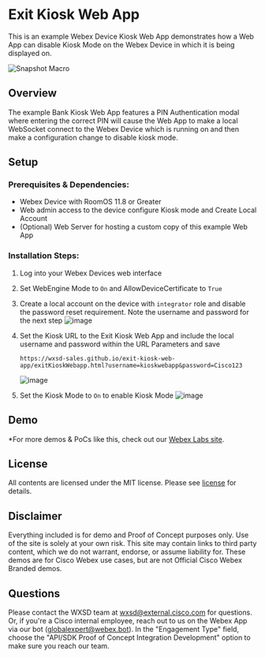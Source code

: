 # Exit Kiosk Web App

This is an example Webex Device Kiosk Web App demonstrates how a Web App can disable Kiosk Mode on the Webex Device in which it is being displayed on.

![Snapshot Macro](https://github.com/wxsd-sales/exit-kiosk-web-app/assets/21026209/7b0dd5c1-e88c-450f-83a9-e0e55004ba51)


## Overview

The example Bank Kiosk Web App features a PIN Authentication modal where entering the correct PIN will cause the Web App to make a local WebSocket connect to the Webex Device which is running on and then make a configuration change to disable kiosk mode.

## Setup

### Prerequisites & Dependencies: 

- Webex Device with RoomOS 11.8 or Greater
- Web admin access to the device configure Kiosk mode and Create Local Account
- (Optional) Web Server for hosting a custom copy of this example Web App


<!-- GETTING STARTED -->

### Installation Steps:
1.  Log into your Webex Devices web interface
2.  Set WebEngine Mode to ```On``` and AllowDeviceCertificate to ```True```
3.  Create a local account on the device with ```integrator``` role and disable the password reset requirement. Note the username and password for the next step
![image](https://github.com/wxsd-sales/exit-kiosk-web-app/assets/21026209/d07662ac-4e6a-4124-93ca-ae2cd2889557)



4. Set the Kiosk URL to the Exit Kiosk Web App and include the local username and password within the URL Parameters and save
      ```
      https://wxsd-sales.github.io/exit-kiosk-web-app/exitKioskWebapp.html?username=kioskwebapp&password=Cisco123
      ```
      ![image](https://github.com/wxsd-sales/exit-kiosk-web-app/assets/21026209/584f4009-1f33-4ff6-9d1d-ebf683ccf69c)


5. Set the Kiosk Mode to ```On``` to enable Kiosk Mode
![image](https://github.com/wxsd-sales/exit-kiosk-web-app/assets/21026209/d5a82808-aa6d-453e-ab3d-8f6bc3ef6f83)


    
    
## Demo

*For more demos & PoCs like this, check out our [Webex Labs site](https://collabtoolbox.cisco.com/webex-labs).

## License

All contents are licensed under the MIT license. Please see [license](LICENSE) for details.


## Disclaimer

Everything included is for demo and Proof of Concept purposes only. Use of the site is solely at your own risk. This site may contain links to third party content, which we do not warrant, endorse, or assume liability for. These demos are for Cisco Webex use cases, but are not Official Cisco Webex Branded demos.


## Questions
Please contact the WXSD team at [wxsd@external.cisco.com](mailto:wxsd@external.cisco.com?subject=Exit-Kiosk-WebApp) for questions. Or, if you're a Cisco internal employee, reach out to us on the Webex App via our bot (globalexpert@webex.bot). In the "Engagement Type" field, choose the "API/SDK Proof of Concept Integration Development" option to make sure you reach our team. 

